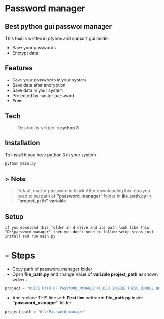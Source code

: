 # Password manager
## Best python gui passwor manager

This tool is written in ptyhon and support gui mode.
- Save your passwords
- Encrypt data


## Features

- Save your passwords in your system
- Save data after ancryption
- Save data in your system
- Protected by master password
- Free



## Tech

> This tool is written in **python 3**



## Installation

To install it you have python 3 in your system

```bash
python main.py
```
##  > Note
> Default master password in blank
> After downloading this repo you need to set path of **"password_manager"** folder in **file_path.py** in **"project_path" variable**

## Setup

```ssh
if you download this folder in d drive and its path look like this "D:\password_manager" then you don't need to follow setup steps just install and run main.py
```

# - Steps
- Copy path of password_manager folder
- Open **file_path.py** and change Value of **variable project_path** as shown below :
``` python
project = "WRITE PATH OF PASSWORD_MANAGER FOLDER INSIDE THESE DOUBLE QUOTATION"
```
- And replace THIS line with **First line** written in **file_path.py** inside **"password_manager"** folder

``` python
project_path = "D:\\Password_manager"
```

